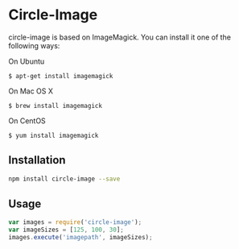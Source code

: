 Circle-Image
============

circle-image is based on ImageMagick. You can install it one of the following ways:

On Ubuntu
```
$ apt-get install imagemagick
```
On Mac OS X
```
$ brew install imagemagick
```
On CentOS
```
$ yum install imagemagick
```

## Installation

```bash
npm install circle-image --save
```

## Usage

```javascript
var images = require('circle-image');
var imageSizes = [125, 100, 30];
images.execute('imagepath', imageSizes);
```

